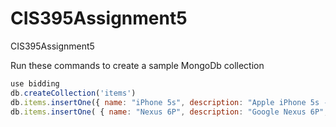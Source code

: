 # CIS395Assignment5
CIS395Assignment5


Run these commands to create a sample MongoDb collection
```javascript
use bidding
db.createCollection('items')
db.items.insertOne({ name: "iPhone 5s", description: "Apple iPhone 5s - Verizon", startingPrice: 100, bids: [ { username: "bdalgaard", price: 120 } ] } )
db.items.insertOne( { name: "Nexus 6P", description: "Google Nexus 6P", startingPrice: 200, bids: [ { username: "bdalgaard", price: 220, } ] } )
```
